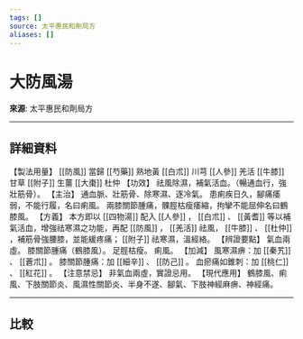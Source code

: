 ```yaml
---
tags: []
source: 太平惠民和劑局方
aliases: []
---
```


# 大防風湯

**來源**: 太平惠民和劑局方  

---

## 詳細資料
【製法用量】 [[防風]] 當歸 [[芍藥]] 熟地黃 [[白朮]] 川芎 [[人參]] 羌活 [[牛膝]] 甘草 [[附子]] 生薑 [[大棗]] 杜仲
【功效】
祛風除濕，補氣活血。（暢通血行，強壯筋骨）。
【主治】
通血脈、壯筋骨、除寒濕、逐冷氣。
患痢疾日久，腳痛痿弱，不能行履，名曰痢風。
兩膝關節腫痛，髁脛枯瘦痿縮，拘攣不能屈伸名曰鶴膝風。
【方義】
本方即以 [[四物湯]] 配入 [[人參]] ， [[白朮]] 、 [[黃耆]] 等以補氣活血，增強祛寒濕之功能，再配 [[防風]] ， [[羌活]] 祛風， [[牛膝]] 、 [[杜仲]] ，補筋骨強腰膝，並能緩疼痛； [[附子]] 祛寒濕，溫經絡。
【辨證要點】
氣血兩虛。
膝關節腫痛（鶴膝風）。
足脛枯瘦。
痢風。
【加減】
風寒濕痹：加 [[秦艽]] 、 [[蒼朮]] 。
膝關節腫痛：加 [[細辛]] 、 [[防己]] 。
血瘀痛如錐刺：加 [[桃仁]] 、 [[紅花]] 。
【注意禁忌】
非氣血兩虛，實證忌用。
【現代應用】
鶴膝風、痢風、下肢關節炎、風濕性關節炎、半身不遂、腳氣、下肢神經麻痹、神經痛。

---

## 比較
